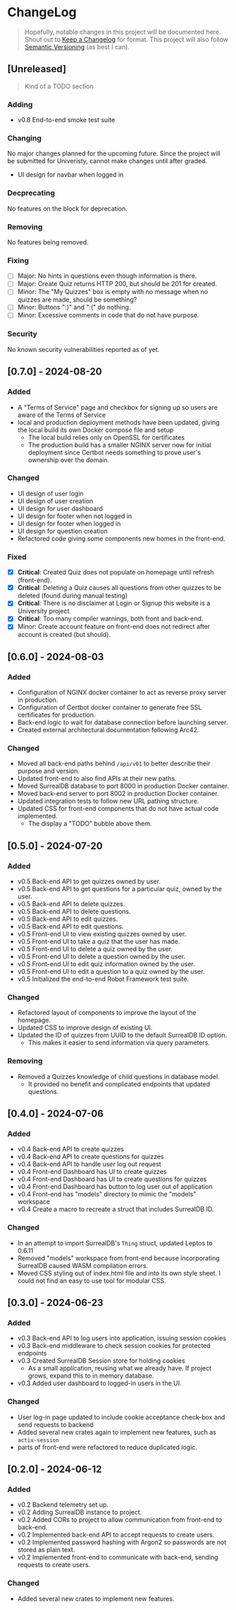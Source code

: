 # ChangeLog

> Hopefully, notable changes in this project will be documented here.
> Shout out to [Keep a Changelog](https://keepachangelog.com/en/1.1.0/) for format.
> This project will also follow [Semantic Versioning](https://semver.org/) (as best I can).

## [Unreleased]

> Kind of a TODO section

### Adding

- v0.8 End-to-end smoke test suite

### Changing

No major changes planned for the upcoming future.
Since the project will be submitted for Univeristy, cannot make changes until after graded.

- UI design for navbar when logged in

### Decprecating

No features on the block for deprecation.

### Removing

No features being removed.

### Fixing

- [ ] Major: No hints in questions even though information is there.
- [ ] Major: Create Quiz returns HTTP 200, but should be 201 for created.
- [ ] Minor: The "My Quizzes" box is empty with no message when no quizzes are made, should be something?
- [ ] Minor: Buttons ":)" and ":(" do nothing.
- [ ] Minor: Excessive comments in code that do not have purpose.

### Security

No known security vulnerabilities reported as of yet.

## [0.7.0] - 2024-08-20

### Added

- A "Terms of Service" page and checkbox for signing up so users are aware of the Terms of Service
- local and production deployment methods have been updated, giving the local build its own Docker compose file and setup
  - The local build relies only on OpenSSL for certificates
  - The production build has a smaller NGINX server now for initial deployment since Certbot needs something to prove user's ownership over the domain.

### Changed

- UI design of user login
- UI design of user creation
- UI design for user dashboard
- UI design for footer when not logged in
- UI design for footer when logged in
- UI design for question creation
- Refactored code giving some components new homes in the front-end.

### Fixed

- [x] **Critical**: Created Quiz does not populate on homepage until refresh (front-end).
- [x] **Critical**: Deleting a Quiz causes all questions from other quizzes to be deleted (found during manual testing)
- [x] **Critical**: There is no disclaimer at Login or Signup this website is a University project.
- [x] **Critical**: Too many compiler warnings, both front and back-end.
- [x] Minor: Create account feature on front-end does not redirect after account is created (but should).

## [0.6.0] - 2024-08-03

### Added

- Configuration of NGINX docker container to act as reverse proxy server in production.
- Configuration of Certbot docker container to generate free SSL certificates for production.
- Back-end logic to wait for database connection before launching server.
- Created external architectural documentation following Arc42.

### Changed

- Moved all back-end paths behind `/api/v01` to better describe their purpose and version.
- Updated front-end to also find APIs at their new paths.
- Moved SurrealDB database to port 8000 in production Docker container.
- Moved back-end server to port 8002 in production Docker container.
- Updated integration tests to follow new URL pathing structure.
- Updated CSS for front-end components that do not have actual code implemented.
  - The display a "TODO" bubble above them.

## [0.5.0] - 2024-07-20

### Added

- v0.5 Back-end API to get quizzes owned by user.
- v0.5 Back-end API to get questions for a particular quiz, owned by the user.
- v0.5 Back-end API to delete quizzes.
- v0.5 Back-end API to delete questions.
- v0.5 Back-end API to edit quizzes.
- v0.5 Back-end API to edit questions.
- v0.5 Front-end UI to view existing quizzes owned by user.
- v0.5 Front-end UI to take a quiz that the user has made.
- v0.5 Front-end UI to delete a quiz owned by the user.
- v0.5 Front-end UI to delete a question owned by the user.
- v0.5 Front-end UI to edit quiz information owned by the user.
- v0.5 Front-end UI to edit a question to a quiz owned by the user.
- v0.5 Initialized the end-to-end Robot Framework test suite.

### Changed

- Refactored layout of components to improve the layout of the homepage.
- Updated CSS to improve design of existing UI.
- Updated the ID of quizzes from UUID to the default SurrealDB ID option.
  - This makes it easier to send information via query parameters.

### Removing

- Removed a Quizzes knowledge of child questions in database model.
  - It provided no benefit and complicated endpoints that updated questions.

## [0.4.0] - 2024-07-06

### Added

- v0.4 Back-end API to create quizzes
- v0.4 Back-end API to create questions for quizzes
- v0.4 Back-end API to handle user log out request
- v0.4 Front-end Dashboard has UI to create quizzes
- v0.4 Front-end Dashboard has UI to create questions for quizzes
- v0.4 Front-end Dashboard has button to log user out of application
- v0.4 Front-end has "models" directory to mimic the "models" workspace
- v0.4 Create a macro to recreate a struct that includes SurrealDB ID.

### Changed

- In an attempt to import SurrealDB's `Thing` struct, updated Leptos to 0.6.11
- Removed "models" workspace from front-end because incorporating SurrealDB caused WASM compilation errors.
- Moved CSS styling out of index.html file and into its own style sheet. I could not find an easy to use tool for modular CSS.

## [0.3.0] - 2024-06-23

### Added

- v0.3 Back-end API to log users into application, issuing session cookies
- v0.3 Back-end middleware to check session cookies for protected endpoints
- v0.3 Created SurrealDB Session store for holding cookies
  - As a small application, reusing what we already have. If project grows, expand this to in memory database.
- v0.3 Added user dashboard to logged-in users in the UI.

### Changed

- User log-in page updated to include cookie acceptance check-box and send requests to backend
- Added several new crates again to implement new features, such as `actix-session`
- parts of front-end were refactored to reduce duplicated logic.

## [0.2.0] - 2024-06-12

### Added

- v0.2 Backend telemetry set up.
- v0.2 Adding SurrealDB instance to project.
- v0.2 Added CORs to project to allow communication from front-end to back-end.
- v0.2 Implemented back-end API to accept requests to create users.
- v0.2 Implemented password hashing with Argon2 so passwords are not stored as plain text.
- v0.2 Implemented front-end to communicate with back-end, sending requests to create users.

### Changed

- Added several new crates to implement new features.
